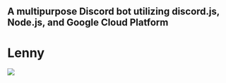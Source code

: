   A multipurpose Discord bot utilizing discord.js, Node.js, and Google Cloud
  Platform
---

# Lenny

![](https://github.com/jkl2k2/lenny/blob/master/assets/logo2.png?raw=true)

